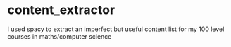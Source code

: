 # content_extractor
I used spacy to extract an imperfect but useful content list for my 100 level courses in maths/computer science 
